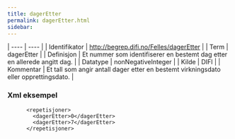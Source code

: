 ```yaml
---
title: dagerEtter
permalink: dagerEtter.html
sidebar:
---
```


| ---- | ---- |
| Identifikator | http://begrep.difi.no/Felles/dagerEtter |
| Term | dagerEtter |
| Definisjon | Et nummer som identifiserer en bestemt dag etter en allerede angitt dag. |
| Datatype | nonNegativeInteger |
| Kilde | DIFI |
| Kommentar | Et tall som angir antall dager etter en bestemt virkningsdato eller opprettingsdato. | 



### Xml eksempel

```
      <repetisjoner>
        <dagerEtter>0</dagerEtter>
        <dagerEtter>7</dagerEtter>
      </repetisjoner>
```
